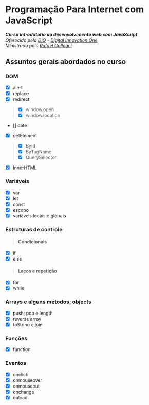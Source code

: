 # Programação Para Internet com JavaScript
_**Curso introdutório ao desenvolvimento web com JavaScript**_\
_Oferecido pela [DIO](https://digitalinnovation.one/) - [Digital Innovation One](https://github.com/digitalinnovationone)_\
_Ministrado pelo [Rafael Galleani](https://github.com/rafegal)_
## Assuntos gerais abordados no curso
### DOM
- [x] alert
- [x] replace
- [x] redirect
> - [x] window.open
> - [x] window.location
- [] date
- [x] getElement
> - [x] ById
> - [x] ByTagName
> - [x] QuerySelector
- [x] InnerHTML
### Variáveis
- [x] var
- [x] let
- [x] const
- [x] escopo
- [x] variáveis locais e globais
### Estruturas de controle
> #### Condicionais
- [x] if
- [x] else
> #### Laços e repetição
- [x] for
- [x] while
### Arrays e alguns métodos; objects  
- [x] push; pop e length
- [x] reverse array
- [x] toString e join
### Funções
- [x] function
### Eventos
- [x] onclick
- [x] onmouseover
- [x] onmouseout
- [x] onchange
- [x] onload
